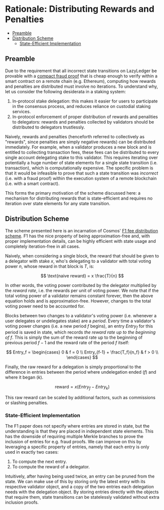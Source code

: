 Rationale: Distributing Rewards and Penalties
===

- [Preamble](#preamble)
- [Distribution Scheme](#distribution-scheme)
  - [State-Efficient Implementation](#state-efficient-implementation)

## Preamble

Due to the requirement that all incorrect state transitions on LazyLedger be provable with a [compact fraud proof](https://arxiv.org/abs/1809.09044) that is cheap enough to verify within a smart contract on a remote chain (e.g. Ethereum), computing how rewards and penalties are distributed must involve no iterations. To understand why, let us consider the following desiderata in a staking system:
1. In-protocol stake delegation: this makes it easier for users to participate in the consensus process, and reduces reliance on custodial staking services.
1. In-protocol enforcement of proper distribution of rewards and penalities to delegators: rewards and penalties collected by validators should be distributed to delegators trustlessly.

Naively, rewards and penalties (henceforth referred to collectively as "rewards", since penalties are simply negative rewards) can be distributed immediately. For example, when a validator produces a new block and is entitled to collecting transaction fees, these fees can be distributed to every single account delegating stake to this validator. This requires iterating over potentially a huge number of state elements for a single state transition (i.e. transaction), which is computationally expensive. The specific problem is that it would be infeasible to prove that such a state transition was _incorrect_ (i.e. with a fraud proof) within the execution system of a remote blockchain (i.e. with a smart contract).

This forms the primary motivation of the scheme discussed here: a mechanism for distributing rewards that is state-efficient and requires no iteration over state elements for any state transition.

## Distribution Scheme

The scheme presented here is an incarnation of Cosmos' [F1 fee distribution scheme](https://github.com/cosmos/cosmos-sdk/blob/master/docs/spec/_proposals/f1-fee-distribution/f1_fee_distr.pdf). F1 has the nice property of being approximation-free and, with proper implementation details, can be highly efficient with state usage and completely iteration-free in all cases.

Naively, when considering a single block, the reward that should be given to a delegator with stake $x$, who's delegating to a validator with total voting power $n$, whose reward in that block is $T$, is:

$$
\text{naive reward} = x \frac{T}{n}
$$

In other words, the voting power contributed by the delegator multiplied by the _reward rate_, i.e. the rewards per unit of voting power. We note that if the total voting power of a validator remains constant forever, then the above equation holds and is approximation-free. However, changes to the total voting power need to be accounted for.

Blocks between two changes to a validator's voting power (i.e. whenever a user delegates or undelegates stake) are a _period_. Every time a validator's voting power changes (i.e. a new period $f$ begins), an entry $Entry_f$ for this period is saved in state, which records _the reward rate up to the beginning of_ $f$. This is simply the sum of the reward rate up to the beginning of previous period $f-1$ and the reward rate of the period $f$ itself:

$$
Entry_f = \begin{cases}
    0 & f = 0 \\
    Entry_{f-1} + \frac{T_f}{n_f} & f > 0 \\
\end{cases}
$$

Finally, the raw reward for a delegation is simply proportional to the difference in entries between the period where undelegation ended ($f$) and where it began ($k$).

$$
\text{reward} = x (Entry_f - Entry_k)
$$

This raw reward can be scaled by additional factors, such as commissions or slashing penalties.

### State-Efficient Implementation

The F1 paper does not specify where entries are stored in state, but the understanding is that they are placed in independent state elements. This has the downside of requiring multiple Merkle branches to prove the inclusion of entries for e.g. fraud proofs. We can improve on this by leveraging a specific property of entries, namely that each entry is only used in exactly two cases:
1. To compute the next entry.
1. To compute the reward of a delegator.

Intuitively, after having being used twice, an entry can be pruned from the state. We can make use of this by storing only the latest entry with its respective validator object, and a copy of the two entries each delegation needs with the delegation object. By storing entries directly with the objects that require them, state transitions can be statelessly validated without extra inclusion proofs.
